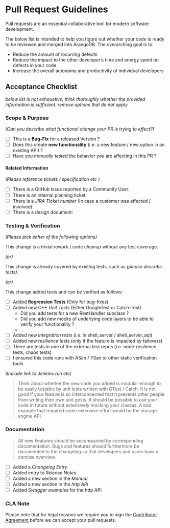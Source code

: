 # Pull Request Guidelines

Pull requests are an essential collaborative tool for modern software development. 

The below list is intended to help you figure out whether your code is ready to be reviewed
and merged into ArangoDB. The overarching goal is to:

- Reduce the amount of *recurring* defects
- Reduce the impact to the other developer’s time and energy spent on defects in your code
- Increase the overall autonomy and productivity of individual developers

## Acceptance Checklist

*below list is not exhaustive, think thoroughly whether the provided information is sufficient.*
*remove options that do not apply*

### Scope & Purpose

*(Can you describe what functional change your PR is trying to effect?)*

- [ ] This is a **Bug-Fix** for a released Version ?
- [ ] Does this create **new functionality** (i.e. a new feature / new option in an existing API) ?
- [ ] Have you *manually tested* the behavior you are affecting in this PR ?

#### Related Information

*(Please reference tickets / specification etc )*

- [ ] There is a GitHub Issue reported by a Community User: 
- [ ] There is an internal planning ticket: 
- [ ] There is a *JIRA Ticket number* (In case a customer was affected / involved): 
- [ ] There is a design document: 

### Testing & Verification

*(Please pick either of the following options)*

This change is a trivial rework / code cleanup without any test coverage.

*(or)*

This change is already covered by existing tests, such as *(please describe tests)*.

*(or)*

This change added tests and can be verified as follows:

- [ ] Added **Regression Tests** (Only for bug-fixes) 
- [ ] Added new C++ *Unit Tests* (Either GoogleTest or Catch-Test)
   - Did you add tests for a new RestHandler subclass ?
   - Did you add new mocks of underlying code layers to be able to verify your functionality ? 
   - ...
- [ ] Added new *integration tests* (i.e. in shell_server / shell_server_aql)
- [ ] Added new *resilience tests* (only if the feature is impacted by failovers)
- [ ] There are tests in one of the external test repos (i.e. node-resilience tests, chaos tests)
- [ ] I ensured this code runs with ASan / TSan or other static verification tools

*(Include link to Jenkins run etc)*

> Think about whether the new code you added is modular enough to be
> easily testable by unit tests written with GTest / Catch. It is not good if your feature is so interconnected
> that it prevents other people from writing their own unit gests. It should be possible
> to use your code in future without extensively mocking your classes.
> A bad example that required some extensive effort would be the storage engine API.

### Documentation

> All new Features should be accompanied by corresponding documentation. 
> Bugs and features should furthermore be documented in the changelog so that
> developers and users have a concise overview. 

- [ ] Added a *Changelog Entry* 
- [ ] Added entry to *Release Notes* 
- [ ] Added a new section in the *Manual* 
- [ ] Added a new section in the *http API* 
- [ ] Added *Swagger examples* for the http API  

### CLA Note 

Please note that for legal reasons we require you to sign the [Contributor Agreement](https://www.arangodb.com/documents/cla.pdf)
before we can accept your pull requests.
